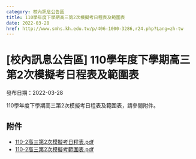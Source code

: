 ```yaml
---
category: 校內訊息公告區
title: 110學年度下學期高三第2次模擬考日程表及範圍表
date: 2022-03-28
href: http://www.smhs.kh.edu.tw/p/406-1000-3286,r24.php?Lang=zh-tw
---
```


# [校內訊息公告區] 110學年度下學期高三第2次模擬考日程表及範圍表

發布日期：2022-03-28

110學年度下學期高三第2次模擬考日程表及範圍表，請參閱附件。

## 附件

- [110-2高三第2次模擬考日程表.pdf](https://www.smhs.kh.edu.tw/var/file/0/1000/attach/85/pta_3049_1491285_54480.pdf)
- [110-2高三第2次模擬考範圍表.pdf](https://www.smhs.kh.edu.tw/var/file/0/1000/attach/85/pta_3050_9258915_54480.pdf)
